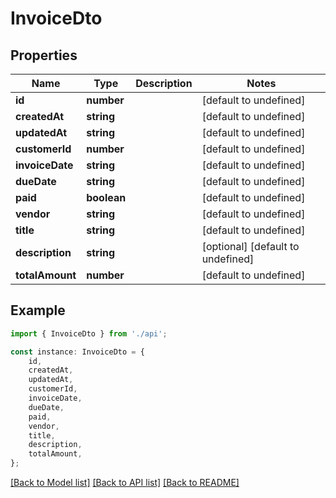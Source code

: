 # InvoiceDto


## Properties

Name | Type | Description | Notes
------------ | ------------- | ------------- | -------------
**id** | **number** |  | [default to undefined]
**createdAt** | **string** |  | [default to undefined]
**updatedAt** | **string** |  | [default to undefined]
**customerId** | **number** |  | [default to undefined]
**invoiceDate** | **string** |  | [default to undefined]
**dueDate** | **string** |  | [default to undefined]
**paid** | **boolean** |  | [default to undefined]
**vendor** | **string** |  | [default to undefined]
**title** | **string** |  | [default to undefined]
**description** | **string** |  | [optional] [default to undefined]
**totalAmount** | **number** |  | [default to undefined]

## Example

```typescript
import { InvoiceDto } from './api';

const instance: InvoiceDto = {
    id,
    createdAt,
    updatedAt,
    customerId,
    invoiceDate,
    dueDate,
    paid,
    vendor,
    title,
    description,
    totalAmount,
};
```

[[Back to Model list]](../README.md#documentation-for-models) [[Back to API list]](../README.md#documentation-for-api-endpoints) [[Back to README]](../README.md)
